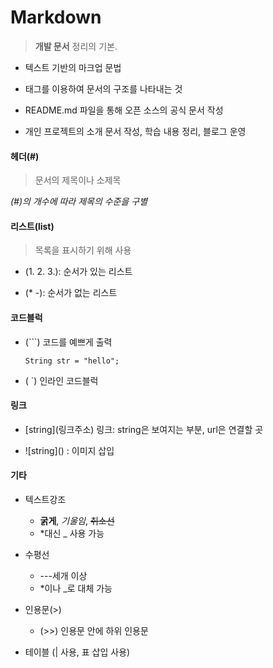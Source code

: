 # Markdown

> **개발 문서** 정리의 기본.

- 텍스트 기반의 마크업 문법

- 태그를 이용하여 문서의 구조를 나타내는 것

- README.md 파일을 통해 오픈 소스의 공식 문서 작성

- 개인 프로젝트의 소개 문서 작성, 학습 내용 정리, 블로그 운영



#### 헤더(#)

> 문서의 제목이나 소제목

*(#)의 개수에 따라 제목의 수준을 구별*



#### 리스트(list)

> 목록을 표시하기 위해 사용

- (1. 2. 3.): 순서가 있는 리스트

- (* -): 순서가 없는 리스트



#### 코드블럭

- (```)	코드를 예쁘게 출력

  ```String str = "hello";```

- ( `)	인라인 코드블럭



#### 링크

- [string]\(링크주소) 링크: string은 보여지는 부분, url은 연결할 곳

- ![string]\() : 이미지 삽입



#### 기타

- 텍스트강조
  - **굵게**, *기울임*, ~~취소선~~
  - *대신 _ 사용 가능

- 수평선
  - ---세개 이상
  - *이나 _로 대체 가능

- 인용문(>)
  - (>>) 인용문 안에 하위 인용문

- 테이블 (| 사용, 표 삽입 사용)